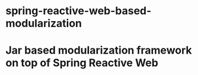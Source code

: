# spring-reactive-web-based-modularization

# Jar based modularization framework on top of Spring Reactive Web

